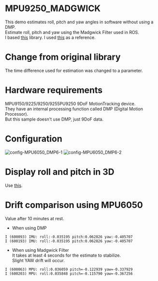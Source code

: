 # MPU9250_MADGWICK
This demo estimates roll, pitch and yaw angles in software without using a DMP.   
Estimate roll, pitch and yaw using the Madgwick Filter used in ROS.   
I based [this](https://github.com/arduino-libraries/MadgwickAHRS) library.
I used [this](https://github.com/arduino-libraries/MadgwickAHRS/blob/master/examples/Visualize101/Visualize101.ino) as a reference.   

# Change from original library
The time difference used for estimation was changed to a parameter.   

# Hardware requirements
MPU9150/9225/9250/9255PU9250 9DoF MotionTracking device.   
They have an internal processing function called DMP (Digital Motion Processor).   
But this sample doesn't use DMP, just 9DoF data.   

# Configuration

![config-MPU6050_DMP6-1](https://user-images.githubusercontent.com/6020549/224453334-ad69a635-0767-4d94-8193-c11160b10eb7.jpg)
![config-MPU6050_DMP6-2](https://user-images.githubusercontent.com/6020549/224453337-8529aa7f-76dd-4b70-9bff-a43888973534.jpg)

# Display roll and pitch in 3D
Use [this](https://github.com/thecountoftuscany/PyTeapot-Quaternion-Euler-cube-rotation).   

# Drift comparison using MPU6050
Value after 10 minutes at rest.   
- When using DMP   
```
I (600093) IMU: roll:-0.035195 pitch:0.062826 yaw:-0.405707
I (600193) IMU: roll:-0.035195 pitch:0.062826 yaw:-0.405707
```

- When using Madgwick Filter   
It takes at least 4 seconds for the estimate to stabilize.   
Slight YAW drift will occur.   
```
I (600063) MPU: roll:0.036059 pitch=-0.122939 yaw=-0.337929
I (600203) MPU: roll:0.035848 pitch=-0.115790 yaw=-0.367256
```
